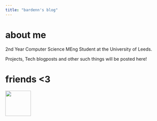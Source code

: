 ```yaml
---
title: "bardenn's blog"
---
```


# about me

2nd Year Computer Science MEng Student at the University of Leeds.

Projects, Tech blogposts and other such things will be posted here!


# friends <3

<a href="https://frereit.de"><img src="/img/frereit.png" style="width:80px" ></img></a>